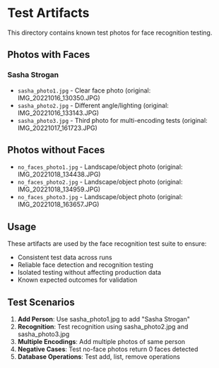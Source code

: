 # Test Artifacts

This directory contains known test photos for face recognition testing.

## Photos with Faces

### Sasha Strogan
- `sasha_photo1.jpg` - Clear face photo (original: IMG_20221016_130350.JPG)
- `sasha_photo2.jpg` - Different angle/lighting (original: IMG_20221016_133143.JPG)
- `sasha_photo3.jpg` - Third photo for multi-encoding tests (original: IMG_20221017_161723.JPG)

## Photos without Faces
- `no_faces_photo1.jpg` - Landscape/object photo (original: IMG_20221018_134438.JPG)
- `no_faces_photo2.jpg` - Landscape/object photo (original: IMG_20221018_134959.JPG)
- `no_faces_photo3.jpg` - Landscape/object photo (original: IMG_20221018_163657.JPG)

## Usage

These artifacts are used by the face recognition test suite to ensure:
- Consistent test data across runs
- Reliable face detection and recognition testing
- Isolated testing without affecting production data
- Known expected outcomes for validation

## Test Scenarios

1. **Add Person**: Use sasha_photo1.jpg to add "Sasha Strogan"
2. **Recognition**: Test recognition using sasha_photo2.jpg and sasha_photo3.jpg
3. **Multiple Encodings**: Add multiple photos of same person
4. **Negative Cases**: Test no-face photos return 0 faces detected
5. **Database Operations**: Test add, list, remove operations
